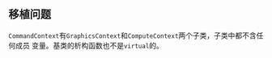 ## 移植问题
`CommandContext`有`GraphicsContext`和`ComputeContext`两个子类，子类中都不含任何成员
变量。基类的析构函数也不是`virtual`的。

